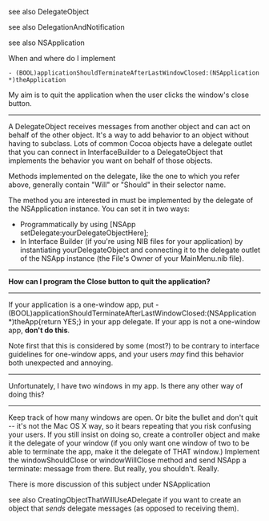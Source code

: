 see also DelegateObject

see also DelegationAndNotification

see also NSApplication

When and where do I implement

    - (BOOL)applicationShouldTerminateAfterLastWindowClosed:(NSApplication *)theApplication

My aim is to quit the application when the user clicks the window's close button.

----

A DelegateObject receives messages from another object and can act on behalf of the other object. It's a way to add behavior to an object without having to subclass. Lots of common Cocoa objects have a delegate outlet that you can connect in InterfaceBuilder to a DelegateObject that implements the behavior you want on behalf of those objects.

Methods implemented on the delegate, like the one to which you refer above, generally contain "Will" or "Should" in their selector name.

The method you are interested in must be implemented by the delegate of the NSApplication instance. You can set it in two ways:


* Programmatically by using     [NSApp setDelegate:yourDelegateObjectHere];
* In Interface Builder (if you're using NIB files for your application) by instantiating yourDelegateObject and connecting it to the delegate outlet of the NSApp instance (the File's Owner of your MainMenu.nib file).


----

**How can I program the Close button to quit the application?**

----

If your application is a one-window app, put     -(BOOL)applicationShouldTerminateAfterLastWindowClosed:(NSApplication *)theApp{return YES;} in your app delegate. If your app is not a one-window app, **don't do this**.

Note first that this is considered by some (most?) to be contrary to interface guidelines for one-window apps, and your users *may* find this behavior both unexpected and annoying.

----

Unfortunately, I have two windows in my app.  Is there any other way of doing this?

----

Keep track of how many windows are open. Or bite the bullet and don't quit -- it's not the Mac OS X way, so it bears repeating that you risk confusing your users. If you still insist on doing so, create a controller object and make it the delegate of your window (if you only want one window of two to be able to terminate the app, make it the delegate of THAT window.) Implement the windowShouldClose or windowWillClose method and send NSApp a     terminate: message from there. But really, you shouldn't. Really.

There is more discussion of this subject under NSApplication

see also CreatingObjectThatWillUseADelegate if you want to create an object that *sends* delegate messages (as opposed to receiving them).
